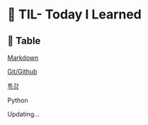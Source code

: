 # 📝 TIL- Today I Learned

## 📖 Table

[Markdown](./Markdown/%EB%A7%88%ED%81%AC%EB%8B%A4%EC%9A%B4_%EB%AC%B8%EB%B2%95%EC%A0%95%EB%A6%AC.md)

[Git/Github](./Git%26Github/README.md)

[특강](./%ED%8A%B9%EA%B0%95/README.md)

Python

Updating...
